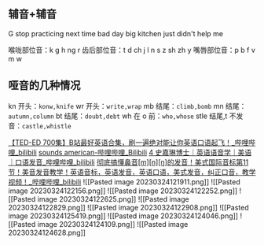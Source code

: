 ## 辅音+辅音
G
stop practicing
next time
bad day
big kitchen
just didn't
help me

喉咙部位音：k g h ng r
齿后部位音：t d ch j l n s z sh zh y
嘴唇部位音：p b f v m w

## 哑音的几种情况

kn 开头：`konw,knife`
wr 开头：`write,wrap`
mb 结尾：`climb,bomb`
mn 结尾：`autumn,column`
bt 结尾：`doubt,debt`
wh 在 o 前：`who,whose`
stle 结尾,t 不发音：`castle,whistle`

[【TED-ED 700集】B站最好英语合集，刷一遍绝对能让你英语口语起飞！\_哔哩哔哩\_bilibili](https://www.bilibili.com/video/BV1Dk4y1q781/?spm_id_from=333.788.recommend_more_video.6&vd_source=b92112731015c20054034d26c9ad8a67)
[sounds american-哔哩哔哩\_Bilibili](https://search.bilibili.com/all?from_source=webcommentline_search&keyword=sounds%20american)
[4 史嘉琳博士｜英语语音学｜美语｜口语发音\_哔哩哔哩\_bilibili](https://www.bilibili.com/video/BV1bf4y1k7xC?p=4&vd_source=b92112731015c20054034d26c9ad8a67)
[彻底搞懂鼻音[m][n][ŋ]的发音！美式国际音标第11节！美音发音教学！英语音标，英语发音，英语口语，美式发音，纠正口音，教学视频！\_哔哩哔哩\_bilibili](https://www.bilibili.com/video/BV1tM411J7yP/?spm_id_from=333.999.0.0&vd_source=b92112731015c20054034d26c9ad8a67)
![[Pasted image 20230324121911.png]]
![[Pasted image 20230324122156.png]]
![[Pasted image 20230324122252.png]]
![[Pasted image 20230324122625.png]]
![[Pasted image 20230324122829.png]]
![[Pasted image 20230324122908.png]]
![[Pasted image 20230324125419.png]]
![[Pasted image 20230324124046.png]]
![[Pasted image 20230324124109.png]]
![[Pasted image 20230324124628.png]]